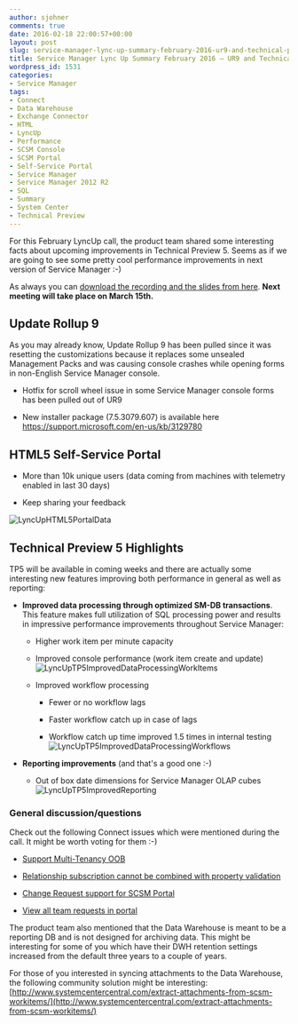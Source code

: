 ```yaml
---
author: sjohner
comments: true
date: 2016-02-18 22:00:57+00:00
layout: post
slug: service-manager-lync-up-summary-february-2016-ur9-and-technical-preview-5
title: Service Manager Lync Up Summary February 2016 – UR9 and Technical Preview 5
wordpress_id: 1531
categories:
- Service Manager
tags:
- Connect
- Data Warehouse
- Exchange Connector
- HTML
- LyncUp
- Performance
- SCSM Console
- SCSM Portal
- Self-Service Portal
- Service Manager
- Service Manager 2012 R2
- SQL
- Summary
- System Center
- Technical Preview
---
```


For this February LyncUp call, the product team shared some interesting facts about upcoming improvements in Technical Preview 5. Seems as if we are going to see some pretty cool performance improvements in next version of Service Manager :-)

As always you can [download the recording and the slides from here](http://1drv.ms/1r5Czkf). **Next meeting will take place on March 15th.**


## Update Rollup 9


As you may already know, Update Rollup 9 has been pulled since it was resetting the customizations because it replaces some unsealed Management Packs and was causing console crashes while opening forms in non-English Service Manager console.



	
  * Hotfix for scroll wheel issue in some Service Manager console forms has been pulled out of UR9

	
  * New installer package (7.5.3079.607)  is available here https://support.microsoft.com/en-us/kb/3129780




## HTML5 Self-Service Portal





	
  * More than 10k unique users (data coming from machines with telemetry enabled in last 30 days)

	
  * Keep sharing your feedback


![LyncUpHTML5PortalData](/images/LyncUpHTML5PortalData.png)


## Technical Preview 5 Highlights


TP5 will be available in coming weeks and there are actually some interesting new features improving both performance in general as well as reporting:



	
  * **Improved data processing through optimized SM-DB transactions**. This feature makes full utilization of SQL processing power and results in impressive performance improvements throughout Service Manager:

	
    * Higher work item per minute capacity

	
    * Improved console performance (work item create and update)
![LyncUpTP5ImprovedDataProcessingWorkItems](/images/LyncUpTP5ImprovedDataProcessingWorkItems.png)

	
    * Improved workflow processing

	
      * Fewer or no workflow lags

	
      * Faster workflow catch up in case of lags

	
      * Workflow catch up time improved 1.5 times in internal testing
![LyncUpTP5ImprovedDataProcessingWorkflows](/images/LyncUpTP5ImprovedDataProcessingWorkflows.png)







	
  * **Reporting improvements** (and that's a good one :-)

	
    * Out of box date dimensions for Service Manager OLAP cubes
![LyncUpTP5ImprovedReporting](/images/LyncUpTP5ImprovedReporting.png)







### **General discussion/questions**




Check out the following Connect issues which were mentioned during the call. It might be worth voting for them :-)






	
  * [Support Multi-Tenancy OOB](https://connect.microsoft.com/WindowsServer/Feedback/details/1793767)

	
  * [Relationship subscription cannot be combined with property validation](https://connect.microsoft.com/WindowsServer/Feedback/details/1741399)

	
  * [Change Request support for SCSM Portal](https://connect.microsoft.com/WindowsServer/Feedback/details/1582580)

	
  * [View all team requests in portal](https://connect.microsoft.com/WindowsServer/Feedback/details/1684176)


The product team also mentioned that the Data Warehouse is meant to be a reporting DB and is not designed for archiving data. This might be interesting for some of you which have their DWH retention settings increased from the default three years to a couple of years.

For those of you interested in syncing attachments to the Data Warehouse, the following community solution might be interesting: [http://www.systemcentercentral.com/extract-attachments-from-scsm-workitems/](http://www.systemcentercentral.com/extract-attachments-from-scsm-workitems/)


